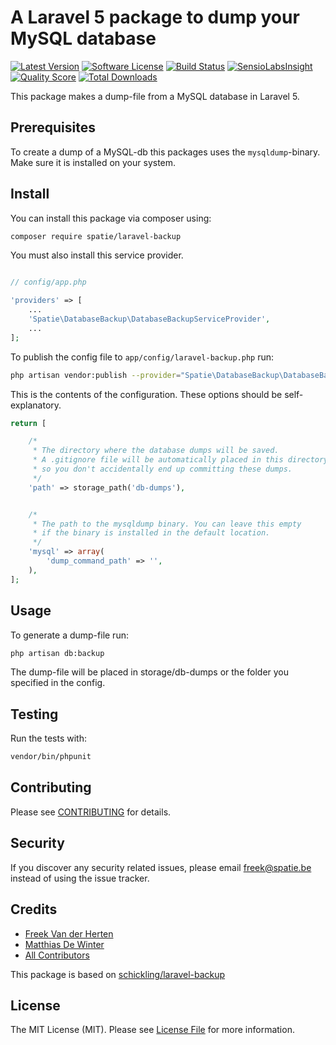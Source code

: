 # A Laravel 5 package to dump your MySQL database

[![Latest Version](https://img.shields.io/github/release/freekmurze/laravel-backup.svg?style=flat-square)](https://github.com/freekmurze/laravel-backup/releases)
[![Software License](https://img.shields.io/badge/license-MIT-brightgreen.svg?style=flat-square)](LICENSE.md)
[![Build Status](https://img.shields.io/travis/freekmurze/laravel-backup/master.svg?style=flat-square)](https://travis-ci.org/freekmurze/laravel-backup)
[![SensioLabsInsight](https://img.shields.io/sensiolabs/i/3f243a38-a1c7-42f5-96c8-37526e807029.svg)](https://insight.sensiolabs.com/projects/3f243a38-a1c7-42f5-96c8-37526e807029)
[![Quality Score](https://img.shields.io/scrutinizer/g/freekmurze/laravel-backup.svg?style=flat-square)](https://scrutinizer-ci.com/g/freekmurze/laravel-backup)
[![Total Downloads](https://img.shields.io/packagist/dt/spatie/laravel-backup.svg?style=flat-square)](https://packagist.org/packages/spatie/laravel-backup)

This package makes a dump-file from a MySQL database in Laravel 5.

## Prerequisites
To create a dump of a MySQL-db this packages uses the ```mysqldump```-binary. Make sure it is installed on your system.

## Install

You can install this package via composer using:

``` bash
composer require spatie/laravel-backup
```

You must also install this service provider.

```php

// config/app.php

'providers' => [
    ...
    'Spatie\DatabaseBackup\DatabaseBackupServiceProvider',
    ...
];
```

To publish the config file to ``app/config/laravel-backup.php`` run:

``` bash
php artisan vendor:publish --provider="Spatie\DatabaseBackup\DatabaseBackupServiceProvider"
```

This is the contents of the configuration. These options should be self-explanatory.
```php
return [

    /*
     * The directory where the database dumps will be saved.
     * A .gitignore file will be automatically placed in this directory
     * so you don't accidentally end up committing these dumps.
     */
    'path' => storage_path('db-dumps'),


    /*
     * The path to the mysqldump binary. You can leave this empty
     * if the binary is installed in the default location.
     */
    'mysql' => array(
        'dump_command_path' => '',
    ),
];
```

## Usage

To generate a dump-file run:

``` bash
php artisan db:backup
```

The dump-file will be placed in storage/db-dumps or the folder you specified in the config.

## Testing

Run the tests with:

``` bash
vendor/bin/phpunit
```

## Contributing

Please see [CONTRIBUTING](CONTRIBUTING.md) for details.

## Security

If you discover any security related issues, please email freek@spatie.be instead of using the issue tracker.

## Credits

- [Freek Van der Herten](https://github.com/freekmurze)
- [Matthias De Winter](https://github.com/MatthiasDeWinter)
- [All Contributors](../../contributors)

This package is based on [schickling/laravel-backup](https://github.com/schickling/laravel-backup)

## License

The MIT License (MIT). Please see [License File](LICENSE.md) for more information.
